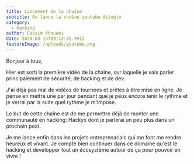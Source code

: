 ```yaml
---
title: Lancement de la chaîne
subtitle: On lance la chaîne youtube Aituglo
category:
  - Hacking
author: Cassim Khouani
date: 2020-03-14T09:12:25.991Z
featureImage: /uploads/youtube.png
---
```

Bonjour à tous,



Hier est sorti la première vidéo de la chaîne, sur laquelle je vais parler principalement de sécurité, de hacking et de dev.

J'ai déjà pas mal de vidéos de tournées et prêtes à être mise en ligne. Je pense en mettre une par jour pendant que je peux encore tenir le rythme et je verrai par la suite quel rythme je m'impose.

Le but de cette chaîne est de me permettre déjà de monter une communauté en hacking: Hackyx dont je parlerai un peu plus dans un prochain post. 

Je me lance enfin dans les projets entreprenarials qui me font me rendre heureux et vivant. Je compte bien continuer dans ce domaine qu'est le hacking et developper tout un écosystème autour de ça pour pouvoir en vivre !